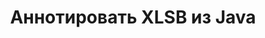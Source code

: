 ---
############################# Static ############################
layout: "auto-gen-annotation"

############################# Head ############################
head_title: "Java XLSB Annotation API Аннотации в C#"
head_description: "Java API для создания и аннотирования популярных типов аннотаций из XLSB, изображений, рисунков и форматов файлов документов."

############################# Header ############################
title: "Аннотировать XLSB из Java"
description: ""
bg_image: "https://cms.admin.containerize.com/templates/aspose/App_Themes/V3/images/bg/header1.png"
bg_overlay: false
button:
    enable: true
    icon: "fas fa-arrow-down"
    label: "Скачать бесплатную пробную версию"
    link: "https://downloads.groupdocs.com/annotation/java"

############################# About ############################
about:
    enable: true
    title: "О GroupDocs.Annotation для Java API"
    content: |
        GroupDocs.Annotation for Java API — это библиотека, позволяющая добавлять аннотации в PDF, Word и другие документы на Mac, Windows или Ubuntu. [GroupDocs.Annotation for Java](/annotation/java) — это собственный Java API для управления аннотациями с комплексной поддержкой создания, добавления, редактирования, удаления, извлечения и экспорта аннотаций из изображений и различных других документов. Полный список поддерживаемых форматов документов вы можете увидеть на этой [странице](https://docs.groupdocs.com/annotation/java/supported-document-formats/).
        Эта библиотека позволяет работать не только с документом XLSB, но и со многими другими типами документов, такими как Word, Excel, PowerPoint, сообщения электронной почты Outlook, Visio, Adobe, OpenDocument, OpenOffice, Photoshop, AutoCad и многими другими.
        API GroupDocs.Annotation for Java позволяет создавать и добавлять новые заметки, редактировать аннотации, извлекать комментарии, аннотации и удалять их из документов. Библиотека поддерживает 13 различных типов аннотаций, включая текст, полилинию, область, подчеркивание, точку, водяной знак, стрелку, эллипс, замену текста, расстояние, текстовое поле, редактирование ресурсов в PDF, HTML, документах Microsoft Word, электронных таблицах, диаграммах, презентациях, чертежи, изображения и многие другие форматы файлов.
        Пример (см. ниже) демонстрирует работу с документом XLSB, в этом примере вы можете увидеть основные шаги работы с GroupDocs. аннотацию, добавляя объекты данных для установки свойств аннотации в соответствии с вашими требованиями и сохраняя результат в нужном месте. Также вы можете более подробно ознакомиться с поддерживаемыми функциями на нашей [странице] github (https://github.com/groupdocs-annotation/GroupDocs.Annotation-for-Java) или в [документации] нашего продукта (https://docs.groupdocs.com/annotation/java/getting-started/).

############################# Steps ############################
howTo_Add:
steps_Add:
    enable: true
    title_left: "Шаги по добавлению аннотаций в XLSB в Java"
    content_left: |
        [GroupDocs.Annotation](/annotation/java/) позволяет разработчикам Java легко добавлять различные типы аннотаций к файлам XLSB в любом приложении на основе Java, выполняя несколько простых шагов.
        *   Создайте объекты ответа с комментарием и датой.
        *   Создайте объект AreaAnnotation, установите параметры области и добавьте ответы.
        *   Создайте объект Annotator и добавьте аннотацию области.
        *   Сохраните выходной файл.
    title_right: "Системные Требования"
    content_right: |
        API GroupDocs.Annotation для Java поддерживаются на всех основных платформах и операционных системах. Перед выполнением приведенного ниже кода убедитесь, что в вашей системе установлены следующие предварительные компоненты.
        *   Операционные системы: Microsoft Windows, Linux, MacOS
        *   Среда разработки: NetBeans, Intellij IDEA, Eclipse и т. д.
        *   Среда выполнения Java: Java 7 (1.7) и выше
        *   Получите последнюю версию GroupDocs.Annotation для Java из [репозитория артефактов GroupDocs] (https://repository.groupdocs.com/webapp/#/artifacts/browse/tree/General/repo/com/groupdocs/groupdocs-annotation)

############################# Preview ############################
preview_Add:
    enable: true
    title: Предварительный просмотр аннотации и пример кода
    content: |
        ![Annotation preview image](https://docs.groupdocs.com/annotation/java/images/add-area-annotation.png)
    code: |
        ```java
        // Create an instance of Reply class and add comments
        Reply firstReply = new Reply();
        firstReply.setComment("First comment");
        firstReply.setRepliedOn(Calendar.getInstance().getTime());
        
        Reply secondReply = new Reply();
        secondReply.setComment("Second comment");
        secondReply.setRepliedOn(Calendar.getInstance().getTime());
        
        List<Reply> replies = new ArrayList<Reply>();
        replies.add(firstReply);
        replies.add(secondReply);
        
        // Create an instance of AreaAnnotation class and set options
        AreaAnnotation area = new AreaAnnotation();
        area.setBackgroundColor(65535);
        area.setBox(new Rectangle(100, 100, 100, 100));
        area.setCreatedOn(Calendar.getInstance().getTime());
        area.setMessage("This is area annotation");
        area.setOpacity(0.7);
        area.setPageNumber(0);
        area.setPenColor(65535);
        area.setPenStyle(PenStyle.Dot);
        area.setPenWidth((byte) 3);
        area.setReplies(replies);
        
        // Create an instance of Annotator class
        Annotator annotator = new Annotator("input.bmp");
        
        // Add annotation
        annotator.add(area);
        
        // Save to file
        annotator.save("output.bmp");
        annotator.dispose();
        ```

############################# Steps ############################
howTo_Remove:
steps_Remove:
    enable: true
    title_left: "Действия по удалению аннотаций из XLSB в Java"
    content_left: |
        [GroupDocs.Annotation](/annotation/java/) упрощает разработчикам Java удаление деталей аннотаций из файлов XLSB в любом приложении на основе Java за счет выполнения нескольких простых шагов.
        *   Создайте объекты ответа с комментарием и датой.
        *   Создайте экземпляр объекта SaveOptions и установите AnnotationTypes = AnnotationType.None.
        *   Вызовите метод сохранения с результирующим путем или потоком документа и объектом SaveOptions.

############################# Preview ############################
preview_Remove:
    enable: true
    code: |
        ```java
        // Create an instance of Annotator class 
        Annotator annotator = new Annotator("C://input.bmp");

        // Remove annotation by set type None 
        SaveOptions saveOptions = new SaveOptions();
        saveOptions.setAnnotationTypes(AnnotationType.None);

        // Save annotation to output file
        annotator.save("C://output.bmp", saveOptions);
        annotator.dispose();
        ```

############################# Steps ############################
howTo_Edit:
steps_Edit:
    enable: true
    title_left: "Шаги по редактированию аннотаций из XLSB в Java"
    content_left: |
        [GroupDocs.Annotation](/annotation/java/) упрощает разработчикам Java обновление различных свойств аннотаций из файлов XLSB в любом приложении на основе Java за счет выполнения нескольких простых шагов.
        *   Создайте экземпляр объекта Annotator с путем или потоком входного документа с созданным экземпляром LoadOptions с ImportAnnotations = true.
        *   Создайте некоторую реализацию AnnotationBase и установите идентификатор существующей аннотации (если аннотация с этим идентификатором не найдена, ничего не изменится) или список путей аннотаций (все существующие аннотации будут удалены).
        *   Вызвать метод обновления объекта Annotator с переданными аннотациями.
        *   Вызовите метод сохранения с результирующим путем или потоком документа и объектом SaveOptions.

############################# Preview ############################
preview_Edit:
    enable: true
    code: |
        ```java
        String outputPath = "UpdateAnnotation.bmp";

        // Create an instance of Annotator class
        Annotator annotator = new Annotator("input.bmp");
        
        // Create an instance of Reply class for first example and add comments
        Reply reply1 = new Reply();
        reply1.setComment("Original first comment");
        reply1.setRepliedOn(Calendar.getInstance().getTime());
        
        Reply reply2 = new Reply();
        reply2.setComment("Original second comment");
        reply2.setRepliedOn(Calendar.getInstance().getTime());
        
        java.util.List replies = new ArrayList();
        replies.add(reply1);
        replies.add(reply2);
        
        // Create an instance of AreaAnnotation class and set options
        AreaAnnotation original = new AreaAnnotation();
        original.setId(1);
        original.setBackgroundColor(65535);
        original.setBox(new Rectangle(100, 100, 100, 100));
        original.setCreatedOn(Calendar.getInstance().getTime());
        original.setMessage("This is original annotation");
        original.setReplies(replies);
        
        // Add original annotation
        annotator.add(original);
        annotator.save(outputPath);
        annotator.dispose();
        
        LoadOptions loadOptions = new LoadOptions();
        
        // Open annotated document
        Annotator annotator1 = new Annotator(outputPath, loadOptions);
        
        // Create an instance of Reply class for update first example
        Reply reply3 = new Reply();
        reply3.setComment("Updated first comment");
        reply3.setRepliedOn(Calendar.getInstance().getTime());
        
        Reply reply4 = new Reply();
        reply4.setComment("Updated second comment");
        reply4.setRepliedOn(Calendar.getInstance().getTime());
        
        java.util.List replies1 = new ArrayList();
        replies1.add(reply3);
        replies1.add(reply4);

        // Suggest we want change some properties of existed annotation
        AreaAnnotation updated = new AreaAnnotation();
        updated.setId(1);
        updated.setBackgroundColor(255);
        updated.setBox(new Rectangle(0, 0, 50, 200));
        updated.setCreatedOn(Calendar.getInstance().getTime());
        updated.setMessage("This is updated annotation");
        updated.setReplies(replies1);
        
        // Update and save annotation
        annotator1.update(updated);
        annotator1.save(outputPath);
        annotator1.dispose();
        ```

############################# Steps ############################
howTo_Extract:
steps_Extract:
    enable: true
    title_left: "Действия по извлечению аннотаций из XLSB в Java"
    content_left: |
        [GroupDocs.Annotation](/annotation/java/) позволяет разработчикам Java легко аннотировать документы и извлекать аннотационную информацию из файлов XLSB в любом приложении на основе Java, выполнив несколько простых шагов.
        *   Создайте объекты ответа с комментарием и датой.
        *   Создайте экземпляр объекта LoadOptions и вызовите SetImportAnnotations с аргументом true.
        *   Определите переменную с типом List.
        *   Вызовите метод get и верните результат в переменную выше.

############################# Preview ############################
preview_Extract:
    enable: true
    code: |
        ```java
        // For using this example input file ("annotated.bmp") must be with annotations
        LoadOptions loadOptions = new LoadOptions();
        
        // Create an instance of Annotator class and get annotations
        final Annotator annotator = new Annotator("annotated.bmp", loadOptions);
        List annotations = annotator.get();
        ```

############################# Demos ############################
demos:
    enable: true
    title: "Живые демонстрации для добавления, удаления, редактирования, извлечения аннотаций к документам и изображениям"
    content: |
        Добавляйте, удаляйте, редактируйте и извлекайте аннотации к файлу XLSB прямо сейчас, посетив веб-сайт [GroupDocs.Annotation Live Demos](https://products.groupdocs.app/annotation/family). Живая демонстрация имеет следующие преимущества

############################# About Formats ############################
about_formats:
    enable: true
    format:
        # format loop
        - icon: "far fa-file-xlsb"
          title: "О формате файла XLSB"
          content: |
            Формат файла XLSB определяет формат двоичного файла Excel, который представляет собой набор записей и структур, определяющих содержимое книги Excel. Содержимое может включать неструктурированные или частично структурированные таблицы чисел, текста или и чисел, и текста, формул, подключений к внешним данным, диаграмм и изображений. В отличие от XLSX (который основан на формате файлов Open XML), XLSB представляет собой двоичный файл рабочей книги Excel. Файлы XLSB можно читать и записывать быстрее, что делает их полезными для работы с большими файлами. XLSB редко используется для хранения книг, поскольку XLSX (и ранее XLS) являются наиболее распространенными форматами файлов, выбираемыми пользователем для сохранения книг. Его можно открыть в Microsoft Office 2007 и выше.

          link: "https://docs.fileformat.com/image/xlsb/"

############################# More Formats ############################
more_formats:
    enable: true
    title: "Работа с другими популярными форматами документов"
    content: |
        Обновите свойства аннотаций из некоторых популярных форматов файлов, как указано ниже.
    format:
        # format loop
        - name: "Annotate PDF document"
          link: "https://products.groupdocs.com/annotation/java/pdf/"
          description: "Adobe Portable Document Format"

        # format loop
        - name: "Annotate DOC document"
          link: "https://products.groupdocs.com/annotation/java/doc/"
          description: "Microsoft Word Document"

        # format loop
        - name: "Annotate DOCM document"
          link: "https://products.groupdocs.com/annotation/java/docm/"
          description: "Microsoft Word Macro-Enabled Document"

        # format loop
        - name: "Annotate DOCX document"
          link: "https://products.groupdocs.com/annotation/java/docx/"
          description: "Microsoft Word Open XML Document"

        # format loop
        - name: "Annotate DOT document"
          link: "https://products.groupdocs.com/annotation/java/dot/"
          description: "Microsoft Word Document Template"

        # format loop
        - name: "Annotate DOTX document"
          link: "https://products.groupdocs.com/annotation/java/dotx/"
          description: "Word Open XML Document Template"

        # format loop
        - name: "Annotate RTF document"
          link: "https://products.groupdocs.com/annotation/java/rtf/"
          description: "Rich Text Document"

        # format loop
        - name: "Annotate ODT document"
          link: "https://products.groupdocs.com/annotation/java/odt/"
          description: "Open Document Text"

        # format loop
        - name: "Annotate XLS document"
          link: "https://products.groupdocs.com/annotation/java/xls/"
          description: "Microsoft Excel Binary File Format"

        # format loop
        - name: "Annotate XLSX document"
          link: "https://products.groupdocs.com/annotation/java/xlsx/"
          description: "Microsoft Excel Open XML Spreadsheet"

        # format loop
        - name: "Annotate XLSM document"
          link: "https://products.groupdocs.com/annotation/java/xlsm/"
          description: "Microsoft Excel Macro-Enabled Spreadsheet"

        # format loop
        - name: "Annotate XLSB document"
          link: "https://products.groupdocs.com/annotation/java/xlsb/"
          description: "Microsoft Excel Binary Worksheet"

        # format loop
        - name: "Annotate ODS document"
          link: "https://products.groupdocs.com/annotation/java/ods/"
          description: "Open Document Spreadsheet"

        # format loop
        - name: "Annotate PPT document"
          link: "https://products.groupdocs.com/annotation/java/ppt/"
          description: "PowerPoint Presentation"

        # format loop
        - name: "Annotate PPTX document"
          link: "https://products.groupdocs.com/annotation/java/pptx/"
          description: "PowerPoint Open XML Presentation"

        # format loop
        - name: "Annotate PPSX document"
          link: "https://products.groupdocs.com/annotation/java/ppsx/"
          description: "PowerPoint Open XML Slide Show"

        # format loop
        - name: "Annotate POTM document"
          link: "https://products.groupdocs.com/annotation/java/potm/"
          description: "Microsoft PowerPoint Template"

        # format loop
        - name: "Annotate PPTM document"
          link: "https://products.groupdocs.com/annotation/java/pptm/"
          description: "Microsoft PowerPoint Presentation"

        # format loop
        - name: "Annotate PPS document"
          link: "https://products.groupdocs.com/annotation/java/pps/"
          description: "Microsoft PowerPoint 97-2003 Slide Show"

        # format loop
        - name: "Annotate ODP document"
          link: "https://products.groupdocs.com/annotation/java/odp/"
          description: "OpenDocument Presentation"

        # format loop
        - name: "Annotate HTML document"
          link: "https://products.groupdocs.com/annotation/java/html/"
          description: "HyperText Markup Language"

        # format loop
        - name: "Annotate TIFF document"
          link: "https://products.groupdocs.com/annotation/java/tiff/"
          description: "Tagged Image File Format"

        # format loop
        - name: "Annotate JPEG document"
          link: "https://products.groupdocs.com/annotation/java/jpeg/"
          description: "JPEG Image"

        # format loop
        - name: "Annotate PNG document"
          link: "https://products.groupdocs.com/annotation/java/png/"
          description: "Portable Network Graphic"

        # format loop
        - name: "Annotate EML document"
          link: "https://products.groupdocs.com/annotation/java/eml/"
          description: "E-mail Message"

        # format loop
        - name: "Annotate MSG document"
          link: "https://products.groupdocs.com/annotation/java/msg/"
          description: "Microsoft Outlook E-mail Message"

        # format loop
        - name: "Annotate VSD document"
          link: "https://products.groupdocs.com/annotation/java/vsd/"
          description: "Microsoft Visio 2003-2010 Drawing"

        # format loop
        - name: "Annotate VSDX document"
          link: "https://products.groupdocs.com/annotation/java/vsdx/"
          description: "Microsoft Visio Drawing"

        # format loop
        - name: "Annotate VSS document"
          link: "https://products.groupdocs.com/annotation/java/vss/"
          description: "Microsoft Visio 2003-2010 Stencil"

        # format loop
        - name: "Annotate VST document"
          link: "https://products.groupdocs.com/annotation/java/vst/"
          description: "Microsoft Visio 2013 Stencil"

        # format loop
        - name: "Annotate DWG document"
          link: "https://products.groupdocs.com/annotation/java/dwg/"
          description: "Autodesk Design Data Formats"

        # format loop
        - name: "Annotate DXF document"
          link: "https://products.groupdocs.com/annotation/java/dxf/"
          description: "AutoCAD Drawing Interchange"

        # format loop
        - name: "Annotate DCM document"
          link: "https://products.groupdocs.com/annotation/java/dcm/"
          description: "Digital Imaging and Communications in Medicine"

        # format loop
        - name: "Annotate WMF document"
          link: "https://products.groupdocs.com/annotation/java/wmf/"
          description: "Windows Metafile"

        # format loop
        - name: "Annotate EMF document"
          link: "https://products.groupdocs.com/annotation/java/emf/"
          description: "Enhanced Metafile Format"


############################# Back to top ###############################
back_to_top:
    enable: true
---